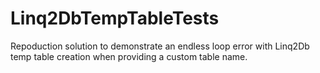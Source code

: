# Linq2DbTempTableTests
Repoduction solution to demonstrate an endless loop error with Linq2Db temp table creation when providing a custom table name.
